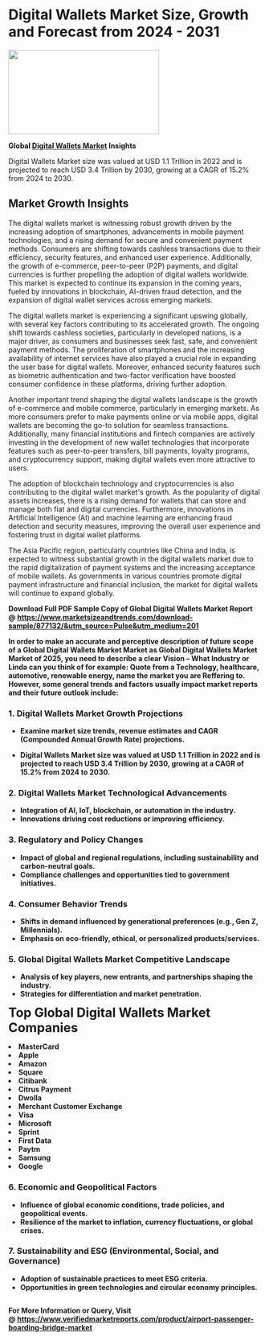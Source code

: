 <H1>Digital Wallets Market Size, Growth and Forecast from 2024 - 2031</H1><img class="aligncenter size-medium wp-image-584254" src="https://thirdeyenews.in/wp-content/uploads/2024/09/Global-Market-Research-300x168.jpeg" alt="" width="300" height="168" /><p><strong>Global&nbsp;<a href="https://www.marketsizeandtrends.com/download-sample/877132/&amp;utm_source=Pulse&amp;utm_medium=201">Digital Wallets Market</a> Insights</strong></p><p>Digital Wallets Market size was valued at USD 1.1 Trillion in 2022 and is projected to reach USD 3.4 Trillion by 2030, growing at a CAGR of 15.2% from 2024 to 2030.</p><p><h2>Market Growth Insights</h2> <p>The digital wallets market is witnessing robust growth driven by the increasing adoption of smartphones, advancements in mobile payment technologies, and a rising demand for secure and convenient payment methods. Consumers are shifting towards cashless transactions due to their efficiency, security features, and enhanced user experience. Additionally, the growth of e-commerce, peer-to-peer (P2P) payments, and digital currencies is further propelling the adoption of digital wallets worldwide. This market is expected to continue its expansion in the coming years, fueled by innovations in blockchain, AI-driven fraud detection, and the expansion of digital wallet services across emerging markets.</p> <p><strong></strong></p> <p>The digital wallets market is experiencing a significant upswing globally, with several key factors contributing to its accelerated growth. The ongoing shift towards cashless societies, particularly in developed nations, is a major driver, as consumers and businesses seek fast, safe, and convenient payment methods. The proliferation of smartphones and the increasing availability of internet services have also played a crucial role in expanding the user base for digital wallets. Moreover, enhanced security features such as biometric authentication and two-factor verification have boosted consumer confidence in these platforms, driving further adoption.</p> <p>Another important trend shaping the digital wallets landscape is the growth of e-commerce and mobile commerce, particularly in emerging markets. As more consumers prefer to make payments online or via mobile apps, digital wallets are becoming the go-to solution for seamless transactions. Additionally, many financial institutions and fintech companies are actively investing in the development of new wallet technologies that incorporate features such as peer-to-peer transfers, bill payments, loyalty programs, and cryptocurrency support, making digital wallets even more attractive to users.</p> <p>The adoption of blockchain technology and cryptocurrencies is also contributing to the digital wallet market's growth. As the popularity of digital assets increases, there is a rising demand for wallets that can store and manage both fiat and digital currencies. Furthermore, innovations in Artificial Intelligence (AI) and machine learning are enhancing fraud detection and security measures, improving the overall user experience and fostering trust in digital wallet platforms.</p> <p>The Asia Pacific region, particularly countries like China and India, is expected to witness substantial growth in the digital wallets market due to the rapid digitalization of payment systems and the increasing acceptance of mobile wallets. As governments in various countries promote digital payment infrastructure and financial inclusion, the market for digital wallets will continue to expand globally.</p> <p><strong></p><p><span class=""><strong>Download Full PDF Sample Copy of Global Digital Wallets Market Report</strong> @ <a href="https://www.marketsizeandtrends.com/download-sample/877132/&amp;utm_source=Pulse&amp;utm_medium=201" target="_blank">https://www.marketsizeandtrends.com/download-sample/877132/&amp;utm_source=Pulse&amp;utm_medium=201</a></span></p><p>In order to make an accurate and perceptive description of future scope of a Global&nbsp;Digital Wallets Market Market as Global&nbsp;Digital Wallets Market Market of 2025, you need to describe a clear Vision &ndash; What Industry or Linda can you think of for example: Quote from a Technology, healthcare, automotive, renewable energy, name the market you are Reffering to. However, some general trends and factors usually impact market reports and their future outlook include:</p><h3>1.&nbsp;<strong>Digital Wallets Market Growth Projections</strong></h3><ul><li>Examine market size trends, revenue estimates and CAGR (Compounded Annual Growth Rate) projections.</li><li><p>Digital Wallets Market size was valued at USD 1.1 Trillion in 2022 and is projected to reach USD 3.4 Trillion by 2030, growing at a CAGR of 15.2% from 2024 to 2030.</p></li></ul><h3>2.&nbsp;<strong>Digital Wallets Market Technological Advancements</strong></h3><ul><li>Integration of AI, IoT, blockchain, or automation in the industry.</li><li>Innovations driving cost reductions or improving efficiency.</li></ul><h3>3.&nbsp;<strong>Regulatory and Policy Changes</strong></h3><ul><li>Impact of global and regional regulations, including sustainability and carbon-neutral goals.</li><li>Compliance challenges and opportunities tied to government initiatives.</li></ul><h3>4.&nbsp;<strong>Consumer Behavior Trends</strong></h3><ul><li>Shifts in demand influenced by generational preferences (e.g., Gen Z, Millennials).</li><li>Emphasis on eco-friendly, ethical, or personalized products/services.</li></ul><h3>5.&nbsp;<strong>Global Digital Wallets Market Competitive Landscape</strong></h3><ul><li>Analysis of key players, new entrants, and partnerships shaping the industry.</li><li>Strategies for differentiation and market penetration.</li></ul><p data-pm-slice="1 1 []"><span style="color: inherit; font-family: inherit; font-size: 25px;">Top Global Digital Wallets Market Companies</span></p><div class="" data-test-id=""><p><li>MasterCard</li><li> Apple</li><li> Amazon</li><li> Square</li><li> Citibank</li><li> Citrus Payment</li><li> Dwolla</li><li> Merchant Customer Exchange</li><li> Visa</li><li> Microsoft</li><li> Sprint</li><li> First Data</li><li> Paytm</li><li> Samsung</li><li> Google</li></p></div><h3>6.&nbsp;<strong>Economic and Geopolitical Factors</strong></h3><ul><li>Influence of global economic conditions, trade policies, and geopolitical events.</li><li>Resilience of the market to inflation, currency fluctuations, or global crises.</li></ul><h3>7.&nbsp;<strong>Sustainability and ESG (Environmental, Social, and Governance)</strong></h3><ul><li>Adoption of sustainable practices to meet ESG criteria.</li><li>Opportunities in green technologies and circular economy principles.</li></ul><h2><strong style="font-size: 14px;">For More Information or Query, Visit @&nbsp;</strong><a style="background-color: #ffffff; font-size: 14px;" href="https://www.marketsizeandtrends.com/report/digital-wallets-market/" target="_blank">https://www.verifiedmarketreports.com/product/airport-passenger-boarding-bridge-market</a></h2>
